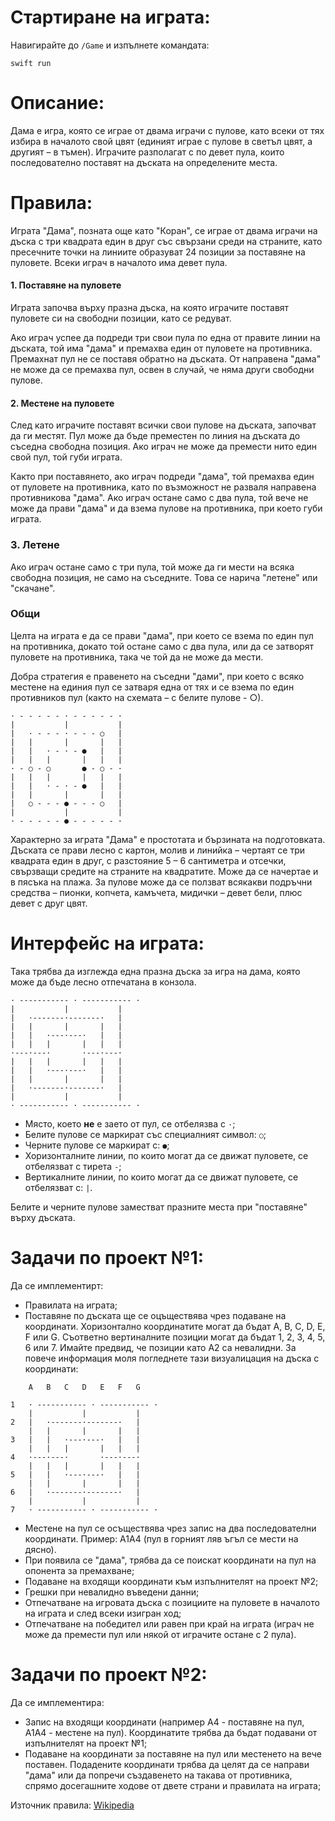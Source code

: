 # Стартиране на играта:
Навигирайте до `/Game` и изпълнете командата:
```
swift run
```

# Описание:
Дама е игра, която се играе от двама играчи с пулове, като всеки от тях избира в началото свой цвят (единият играе с пулове в светъл цвят, а другият – в тъмен). Играчите разполагат с по девет пула, които последователно поставят на дъската на определените места.

# Правила:
Играта "Дама", позната още като "Коран", се играе от двама играчи на дъска с три квадрата един в друг със свързани среди на страните, като пресечните точки на линиите образуват 24 позиции за поставяне на пуловете. Всеки играч в началото има девет пула.

#### 1. Поставяне на пуловете
Играта започва върху празна дъска, на която играчите поставят пуловете си на свободни позиции, като се редуват.

Ако играч успее да подреди три свои пула по една от правите линии на дъската, той има "дама" и премахва един от пуловете на противника. Премахнат пул не се поставя обратно на дъската. От направена "дама" не може да се премахва пул, освен в случай, че няма други свободни пулове.

#### 2. Местене на пуловете
След като играчите поставят всички свои пулове на дъската, започват да ги местят. Пул може да бъде преместен по линия на дъската до съседна свободна позиция. Ако играч не може да премести нито един свой пул, той губи играта.

Както при поставянето, ако играч подреди "дама", той премахва един от пуловете на противника, като по възможност не разваля направена противникова "дама". Ако играч остане само с два пула, той вече не може да прави "дама" и да взема пулове на противника, при което губи играта.

### 3. Летене
Ако играч остане само с три пула, той може да ги мести на всяка свободна позиция, не само на съседните. Това се нарича "летене" или "скачане".

### Общи

Целта на играта е да се прави "дама", при което се взема по един пул на противника, докато той остане само с два пула, или да се затворят пуловете на противника, така че той да не може да мести.

Добра стратегия е правенето на съседни "дами", при което с всяко местене на единия пул се затваря една от тях и се взема по един противников пул (както на схемата – с белите пулове - ○).

```
· - - - - - · - - - - - ·
|           |           |
|   · - - - · - - - ○   |
|   |       |       |   |
|   |   · - · - ●   |   |
|   |   |       |   |   |
· - ○ - ○       ● - ○ - ·
|   |   |       |   |   |
|   |   · - · - ●   |   |
|   |       |       |   |
|   ○ - - - ● - - - ○   |
|           |           |
· - - - - - ● - - - - - ·
```

Характерно за играта "Дама" е простотата и бързината на подготовката. Дъската се прави лесно с картон, молив и линийка – чертаят се три квадрата един в друг, с разстояние 5 – 6 сантиметра и отсечки, свързващи средите на страните на квадратите. Може да се начертае и в пясъка на плажа. За пулове може да се ползват всякакви подръчни средства – пионки, копчета, камъчета, мидички – девет бели, плюс девет с друг цвят.

# Интерфейс на играта:

Така трябва да изглежда една празна дъска за игра на дама, която може да бъде лесно отпечатана в конзола.

```
· ----------- · ----------- ·
|           |           |
|   ·-------·-------·   |
|   |       |       |   |
|   |   ·---·---·   |   |
|   |   |       |   |   |
·---·---·       ·---·---·
|   |   |       |   |   |
|   |   ·---·---·   |   |
|   |       |       |   |
|   ·-------·-------·   |
|           |           |
· ----------- · ----------- ·
```

* Място, което **не** е заето от пул, се отбелязва с `·`;
* Белите пулове се маркират със специалният символ: `○`;
* Черните пулове се маркират с: `●`;
* Хоризонталните линии, по които могат да се движат пуловете, се отбелязват с тирета `-`;
* Вертикалните линии, по които могат да се движат пуловете, се отбелязват с: `|`.

Белите и черните пулове заместват празните места при "поставяне" върху дъската.

# Задачи по проект №1:
Да се имплементирт:
* Правилата на играта;
* Поставяне по дъската ще се оцъществява чрез подаване на координати. Хоризонтално координатите могат да бъдат A, B, C, D, E, F или G. Съответно вертиналните позиции могат да бъдат 1, 2, 3, 4, 5, 6 или 7. Имайте предвид, че позиции като А2 са невалидни. За повече информация моля погледнете тази визуалицация на дъска с координати:

```
    A   B   C   D   E   F   G
   
1   · ----------- · ----------- ·
    |           |           |
2   |   ·-------·-------·   |
    |   |       |       |   |
3   |   |   ·---·---·   |   |
    |   |   |       |   |   |
4   ·---·---·       ·---·---·
    |   |   |       |   |   |
5   |   |   ·---·---·   |   |
    |   |       |       |   |
6   |   ·-------·-------·   |
    |           |           |
7   · ----------- · ----------- ·
```

* Местене на пул се осъществява чрез запис на два последователни координати. Пример: А1А4 (пул в горният ляв ъгъл се мести на дясно).
* При появила се "дама", трябва да се поискат координати на пул на опонента за премахване;
* Подаване на входящи координати към изпълнителят на проект №2;
* Грешки при невалидно въведени данни;
* Отпечатване на игровата дъска с позициите на пуловете в началото на играта и след всеки изигран ход;
* Отпечатване на победител или равен при край на играта (играч не може да премести пул или някой от играчите остане с 2 пула).

# Задачи по проект №2:
Да се имплементира:
* Запис на входящи координати (например А4 - поставяне на пул, А1А4 - местене на пул). Координатите трябва да бъдат подавани от изпълнителят на проект №1;
* Подаване на координати за поставяне на пул или местенето на вече поставен. Подадените координати трябва да целят да се направи "дама" или да попречи създавенето на такава от противника, спрямо досегашните ходове от двете страни и правилата на играта;

Източник правила: [Wikipedia](https://bg.wikipedia.org/wiki/%D0%94%D0%B0%D0%BC%D0%B0_%28%D0%B8%D0%B3%D1%80%D0%B0%29)
